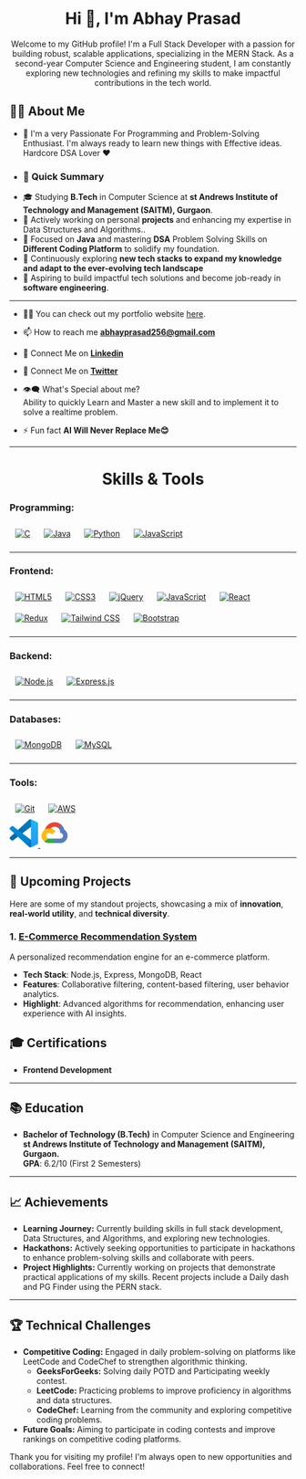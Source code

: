 <h1 align="center">Hi 👋, I'm Abhay Prasad </h1>

<p align="center">
  Welcome to my GitHub profile! I'm a Full Stack Developer with a passion for building robust, scalable applications, specializing in the MERN Stack. As a second-year Computer Science and Engineering student, I am constantly exploring new technologies and refining my skills to make impactful contributions in the tech world.
</p>

## 🙋‍♂️ About Me
- 🥋 I'm a very Passionate For Programming and Problem-Solving Enthusiast. I'm always ready to learn new things with Effective ideas. Hardcore DSA Lover ❤
- ### 🌟 Quick Summary
- 🎓 Studying **B.Tech** in Computer Science at **st Andrews Institute of Technology and Management (SAITM), Gurgaon**.
- 🔭 Actively working on personal **projects** and enhancing my expertise in Data Structures and Algorithms..
- 🌱 Focused on **Java** and mastering **DSA** Problem Solving Skills on  **Different Coding Platform** to solidify my foundation.
- 📘 Continuously exploring **new tech stacks to expand my knowledge and adapt to the ever-evolving tech landscape**
- 🎯 Aspiring to build impactful tech solutions and become job-ready in **software engineering**.

---
- 👨‍💻 You can check out my portfolio website [here](--).

- 📫 How to reach me **abhayprasad256@gmail.com**
- 🔗 Connect Me on [**Linkedin**](https://in.linkedin.com/in/abhay-prasad-84b46a297?trk=people-guest_people_search-card)
- 🔗 Connect Me on [**Twitter**](https://x.com/Pr1934163Abhay?t=DjJAb8NDXEltMBnQIQbaIA&s=09)
  
- 👁‍🗨 What's Special about me? <br> 
Ability to quickly Learn and Master a new skill and to implement it to solve a realtime problem.
- ⚡ Fun fact **AI Will Never Replace Me😊**



<hr>
<h1 align="center">Skills & Tools</h1>
<h3 align="left">Programming:</h3>
<p align="left">
<div>
<a href="https://www.cprogramming.com/" target="_blank"><img style="margin: 10px" src="https://profilinator.rishav.dev/skills-assets/c-original.svg" alt="C" height="50" /></a>  
  <a href="https://www.java.com/" target="_blank"><img style="margin: 10px" src="https://profilinator.rishav.dev/skills-assets/java-original-wordmark.svg" alt="Java" height="50" /></a>
<a href="https://www.python.org/" target="_blank"><img style="margin: 10px" src="https://profilinator.rishav.dev/skills-assets/python-original.svg" alt="Python" height="50" /></a>
<a href="https://www.javascript.com/" target="_blank"><img style="margin: 10px" src="https://profilinator.rishav.dev/skills-assets/javascript-original.svg" alt="JavaScript" height="50" /></a> 
</div>
<hr>

<h3 align="left">Frontend:</h3>
<div>
<a href="https://en.wikipedia.org/wiki/HTML5" target="_blank"><img style="margin: 10px" src="https://profilinator.rishav.dev/skills-assets/html5-original-wordmark.svg" alt="HTML5" height="50" /></a>
<a href="https://www.w3schools.com/css/" target="_blank"><img style="margin: 10px" src="https://profilinator.rishav.dev/skills-assets/css3-original-wordmark.svg" alt="CSS3" height="50" /></a>
<a href="https://jquery.com/" target="_blank"><img style="margin: 10px" src="https://profilinator.rishav.dev/skills-assets/jquery.png" alt="jQuery" height="50" /></a>
<a href="https://www.javascript.com/" target="_blank"><img style="margin: 10px" src="https://profilinator.rishav.dev/skills-assets/javascript-original.svg" alt="JavaScript" height="50" /></a>
<a href="https://reactjs.org/" target="_blank"><img style="margin: 10px" src="https://profilinator.rishav.dev/skills-assets/react-original-wordmark.svg" alt="React" height="50" /></a>
<a href="https://redux.js.org/" target="_blank"><img style="margin: 10px" src="https://profilinator.rishav.dev/skills-assets/redux-original.svg" alt="Redux" height="50" /></a>
<a href="https://www.tailwindcss.com/" target="_blank"><img style="margin: 10px" src="https://profilinator.rishav.dev/skills-assets/tailwindcss.svg" alt="Tailwind CSS" height="50" /></a>
<a href="https://getbootstrap.com/docs/3.4/javascript/" target="_blank"><img style="margin: 10px" src="https://profilinator.rishav.dev/skills-assets/bootstrap-plain.svg" alt="Bootstrap" height="50" /></a>
</div>

<hr>
<h3 align="left">Backend:</h3>
<div>
<a href="https://nodejs.org/" target="_blank"><img style="margin: 10px" src="https://profilinator.rishav.dev/skills-assets/nodejs-original-wordmark.svg" alt="Node.js" height="50" /></a> 
<a href="https://expressjs.com/" target="_blank"><img style="margin: 10px" src="https://profilinator.rishav.dev/skills-assets/express-original-wordmark.svg" alt="Express.js" height="50" /></a>   
</div>

<hr>
<h3 align="left">Databases:</h3>
<div>
<!-- <img src="https://raw.githubusercontent.com/devicons/devicon/master/icons/postgresql/postgresql-original-wordmark.svg" alt="postgresql" width="40" height="40"/> </a> <a href="https://www.python.org" target="_blank" rel="noreferrer">  -->
<a href="https://www.mongodb.com/" target="_blank"><img style="margin: 10px" src="https://profilinator.rishav.dev/skills-assets/mongodb-original-wordmark.svg" alt="MongoDB" height="50" /></a>
<a href="https://www.mysql.com/" target="_blank"><img style="margin: 10px" src="https://profilinator.rishav.dev/skills-assets/mysql-original-wordmark.svg" alt="MySQL" height="50" /></a>   
<!-- <a href="https://firebase.google.com/" target="_blank"><img style="margin: 10px" src="https://profilinator.rishav.dev/skills-assets/firebase.png" alt="Firebase" height="50" /></a>   -->
</div>

<hr>
<h3 align="left">Tools:</h3>
<div>
  <a href="https://github.com/" target="_blank"><img style="margin: 10px" src="https://profilinator.rishav.dev/skills-assets/git-scm-icon.svg" alt="Git" height="50" /></a>  
  <a href="https://aws.amazon.com/" target="_blank"><img style="margin: 10px" src="https://profilinator.rishav.dev/skills-assets/amazonwebservices-original-wordmark.svg" alt="AWS" height="50" /></a> 
 
  <div>
  <!-- Visual Studio Code -->
  <a href="https://code.visualstudio.com" target="_blank">
    <img src="https://raw.githubusercontent.com/devicons/devicon/master/icons/vscode/vscode-original.svg" alt="VS Code" height="50" />
  </a>

  <!-- Google Cloud -->
  <a href="https://cloud.google.com" target="_blank">
    <img src="https://raw.githubusercontent.com/devicons/devicon/master/icons/googlecloud/googlecloud-original.svg" alt="Google Cloud" height="50" />
  </a>

<hr>

## 🌟 Upcoming Projects

Here are some of my standout projects, showcasing a mix of **innovation**, **real-world utility**, and **technical diversity**.

### 1. [E-Commerce Recommendation System]()
   A personalized recommendation engine for an e-commerce platform.
   - **Tech Stack**: Node.js, Express, MongoDB, React
   - **Features**: Collaborative filtering, content-based filtering, user behavior analytics.
   - **Highlight**: Advanced algorithms for recommendation, enhancing user experience with AI insights.
 

## 🎓 Certifications
- **Frontend Development**

---

## 📚 Education
- **Bachelor of Technology (B.Tech)** in Computer Science and Engineering  
  **st Andrews Institute of Technology and Management (SAITM), Gurgaon.**  
  **GPA**: 6.2/10 (First 2 Semesters)

---
## 📈 Achievements

- **Learning Journey:** Currently building skills in full stack development, Data Structures, and Algorithms, and exploring new technologies.
- **Hackathons:** Actively seeking opportunities to participate in hackathons to enhance problem-solving skills and collaborate with peers.
- **Project Highlights:** Currently working on projects that demonstrate practical applications of my skills. Recent projects include a Daily dash and PG Finder using the PERN stack.

---

## 🏆 Technical Challenges

- **Competitive Coding:** Engaged in daily problem-solving on platforms like LeetCode and CodeChef to strengthen algorithmic thinking.
  - **GeeksForGeeks:** Solving daily POTD and Participating weekly contest.
  - **LeetCode:** Practicing problems to improve proficiency in algorithms and data structures.
  - **CodeChef:** Learning from the community and exploring competitive coding problems.
- **Future Goals:** Aiming to participate in coding contests and improve rankings on competitive coding platforms.

Thank you for visiting my profile! I'm always open to new opportunities and collaborations. Feel free to connect!

